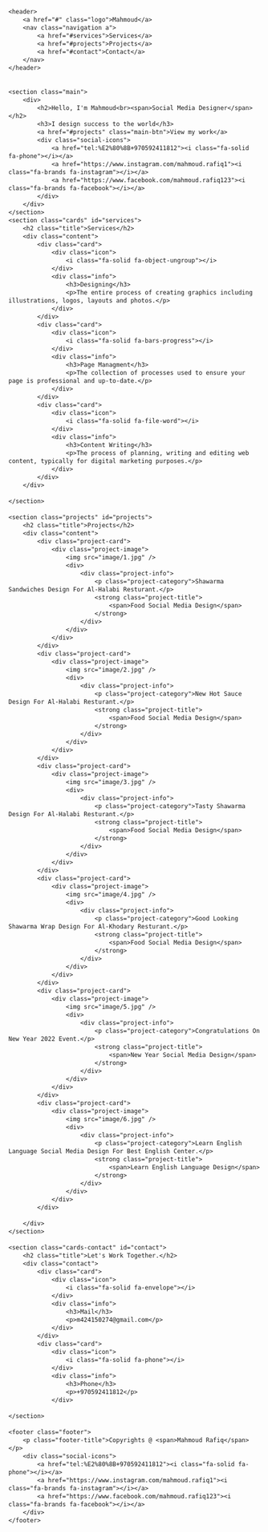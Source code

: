 <!DOCTYPE html>
<html lang="en">
<head>
    <meta charset="UTF-8">
    <meta http-equiv="X-UA-Compatible" content="IE=edge">
    <meta name="viewport" content="width=device-width, initial-scale=1.0">
    <link rel="stylesheet" href="https://cdnjs.cloudflare.com/ajax/libs/font-awesome/6.1.2/css/all.min.css">
    <link rel="stylesheet" href="style.css">
    <title>Mahmoud</title>
</head>
<body>
   
    <header>
        <a href="#" class="logo">Mahmoud</a>
        <nav class="navigation a">
            <a href="#services">Services</a>
            <a href="#projects">Projects</a>
            <a href="#contact">Contact</a>
        </nav>
    </header>


    <section class="main">
        <div>
            <h2>Hello, I'm Mahmoud<br><span>Social Media Designer</span></h2>
            <h3>I design success to the world</h3>
            <a href="#projects" class="main-btn">View my work</a>
            <div class="social-icons">
                <a href="tel:%E2%80%8B+970592411812"><i class="fa-solid fa-phone"></i></a>
                <a href="https://www.instagram.com/mahmoud.rafiq1"><i class="fa-brands fa-instagram"></i></a>
                <a href="https://www.facebook.com/mahmoud.rafiq123"><i class="fa-brands fa-facebook"></i></a>
            </div>
        </div>
    </section>
    <section class="cards" id="services">
        <h2 class="title">Services</h2>
        <div class="content">
            <div class="card">
                <div class="icon">
                    <i class="fa-solid fa-object-ungroup"></i>
                </div>
                <div class="info">
                    <h3>Designing</h3>
                    <p>The entire process of creating graphics including illustrations, logos, layouts and photos.</p>
                </div>
            </div>
            <div class="card">
                <div class="icon">
                    <i class="fa-solid fa-bars-progress"></i>
                </div>
                <div class="info">
                    <h3>Page Managment</h3>
                    <p>The collection of processes used to ensure your page is professional and up-to-date.</p>
                </div>
            </div>
            <div class="card">
                <div class="icon">
                    <i class="fa-solid fa-file-word"></i>
                </div>
                <div class="info">
                    <h3>Content Writing</h3>
                    <p>The process of planning, writing and editing web content, typically for digital marketing purposes.</p>
                </div>
            </div>
        </div>

    </section>

    <section class="projects" id="projects">
        <h2 class="title">Projects</h2>
        <div class="content">
            <div class="project-card">
                <div class="project-image">
                    <img src="image/1.jpg" />
                    <div>
                        <div class="project-info">
                            <p class="project-category">Shawarma Sandwiches Design For Al-Halabi Resturant.</p>
                            <strong class="project-title">
                                <span>Food Social Media Design</span>
                            </strong>
                        </div>
                    </div>
                </div>
            </div>
            <div class="project-card">
                <div class="project-image">
                    <img src="image/2.jpg" />
                    <div>
                        <div class="project-info">
                            <p class="project-category">New Hot Sauce Design For Al-Halabi Resturant.</p>
                            <strong class="project-title">
                                <span>Food Social Media Design</span>
                            </strong>
                        </div>
                    </div>
                </div>
            </div>
            <div class="project-card">
                <div class="project-image">
                    <img src="image/3.jpg" />
                    <div>
                        <div class="project-info">
                            <p class="project-category">Tasty Shawarma  Design For Al-Halabi Resturant.</p>
                            <strong class="project-title">
                                <span>Food Social Media Design</span>
                            </strong>
                        </div>
                    </div>
                </div>
            </div>
            <div class="project-card">
                <div class="project-image">
                    <img src="image/4.jpg" />
                    <div>
                        <div class="project-info">
                            <p class="project-category">Good Looking Shawarma Wrap Design For Al-Khodary Resturant.</p>
                            <strong class="project-title">
                                <span>Food Social Media Design</span>
                            </strong>
                        </div>
                    </div>
                </div>
            </div>
            <div class="project-card">
                <div class="project-image">
                    <img src="image/5.jpg" />
                    <div>
                        <div class="project-info">
                            <p class="project-category">Congratulations On New Year 2022 Event.</p>
                            <strong class="project-title">
                                <span>New Year Social Media Design</span>
                            </strong>
                        </div>
                    </div>
                </div>
            </div>
            <div class="project-card">
                <div class="project-image">
                    <img src="image/6.jpg" />
                    <div>
                        <div class="project-info">
                            <p class="project-category">Learn English Language Social Media Design For Best English Center.</p>
                            <strong class="project-title">
                                <span>Learn English Language Design</span>
                            </strong>
                        </div>
                    </div>
                </div>
            </div>
            
        </div>
    </section>

    <section class="cards-contact" id="contact">
        <h2 class="title">Let's Work Together.</h2>
        <div class="contact">
            <div class="card">
                <div class="icon">
                    <i class="fa-solid fa-envelope"></i>
                </div>
                <div class="info">
                    <h3>Mail</h3>
                    <p>m424150274@gmail.com</p>
                </div>
            </div>
            <div class="card">
                <div class="icon">
                    <i class="fa-solid fa-phone"></i>
                </div>
                <div class="info">
                    <h3>Phone</h3>
                    <p>+970592411812</p>
                </div>

    </section>

    <footer class="footer">
        <p class="footer-title">Copyrights @ <span>Mahmoud Rafiq</span></p>
        <div class="social-icons">
            <a href="tel:%E2%80%8B+970592411812"><i class="fa-solid fa-phone"></i></a>
            <a href="https://www.instagram.com/mahmoud.rafiq1"><i class="fa-brands fa-instagram"></i></a>
            <a href="https://www.facebook.com/mahmoud.rafiq123"><i class="fa-brands fa-facebook"></i></a>
        </div>
    </footer>

</body>
</html>
